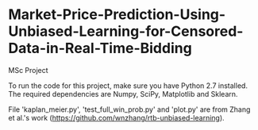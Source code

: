 # Market-Price-Prediction-Using-Unbiased-Learning-for-Censored-Data-in-Real-Time-Bidding
MSc Project

To run the code for this project, make sure you have Python 2.7 installed. The required dependencies are Numpy, SciPy, Matplotlib and Sklearn.


File 'kaplan_meier.py', 'test_full_win_prob.py' and 'plot.py' are from Zhang et al.'s work (https://github.com/wnzhang/rtb-unbiased-learning).
